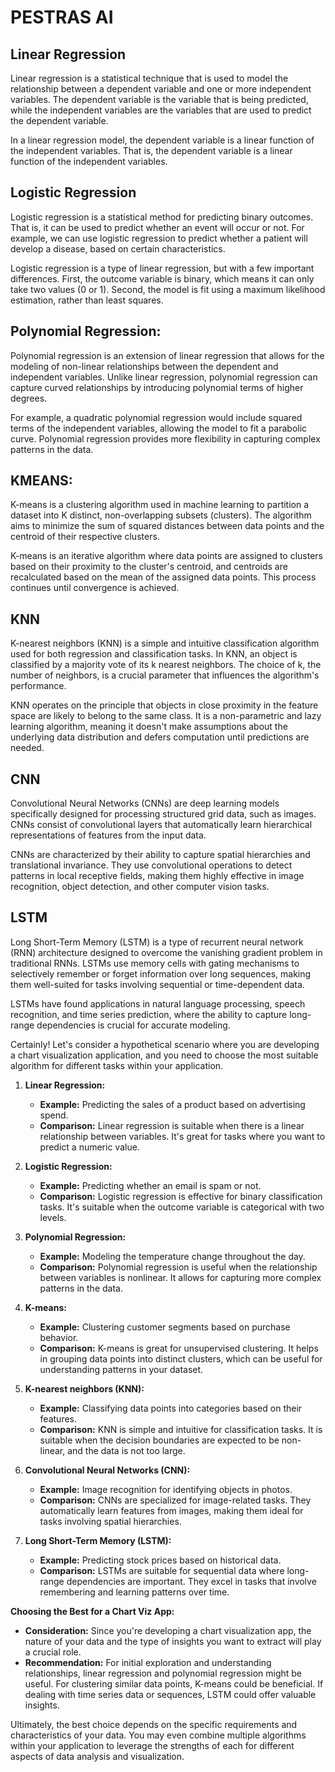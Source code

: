 # PESTRAS AI

## Linear Regression

Linear regression is a statistical technique that is used to model the relationship between a dependent variable and one or more independent variables. The dependent variable is the variable that is being predicted, while the independent variables are the variables that are used to predict the dependent variable.

In a linear regression model, the dependent variable is a linear function of the independent variables. That is, the dependent variable is a linear function of the independent variables.

## Logistic Regression

Logistic regression is a statistical method for predicting binary outcomes. That is, it can be used to predict whether an event will occur or not. For example, we can use logistic regression to predict whether a patient will develop a disease, based on certain characteristics.

Logistic regression is a type of linear regression, but with a few important differences. First, the outcome variable is binary, which means it can only take two values (0 or 1). Second, the model is fit using a maximum likelihood estimation, rather than least squares.

## Polynomial Regression:

Polynomial regression is an extension of linear regression that allows for the modeling of non-linear relationships between the dependent and independent variables. Unlike linear regression, polynomial regression can capture curved relationships by introducing polynomial terms of higher degrees.

For example, a quadratic polynomial regression would include squared terms of the independent variables, allowing the model to fit a parabolic curve. Polynomial regression provides more flexibility in capturing complex patterns in the data.

## KMEANS:

K-means is a clustering algorithm used in machine learning to partition a dataset into K distinct, non-overlapping subsets (clusters). The algorithm aims to minimize the sum of squared distances between data points and the centroid of their respective clusters.

K-means is an iterative algorithm where data points are assigned to clusters based on their proximity to the cluster's centroid, and centroids are recalculated based on the mean of the assigned data points. This process continues until convergence is achieved.

## KNN

K-nearest neighbors (KNN) is a simple and intuitive classification algorithm used for both regression and classification tasks. In KNN, an object is classified by a majority vote of its k nearest neighbors. The choice of k, the number of neighbors, is a crucial parameter that influences the algorithm's performance.

KNN operates on the principle that objects in close proximity in the feature space are likely to belong to the same class. It is a non-parametric and lazy learning algorithm, meaning it doesn't make assumptions about the underlying data distribution and defers computation until predictions are needed.

## CNN

Convolutional Neural Networks (CNNs) are deep learning models specifically designed for processing structured grid data, such as images. CNNs consist of convolutional layers that automatically learn hierarchical representations of features from the input data.

CNNs are characterized by their ability to capture spatial hierarchies and translational invariance. They use convolutional operations to detect patterns in local receptive fields, making them highly effective in image recognition, object detection, and other computer vision tasks.

## LSTM

Long Short-Term Memory (LSTM) is a type of recurrent neural network (RNN) architecture designed to overcome the vanishing gradient problem in traditional RNNs. LSTMs use memory cells with gating mechanisms to selectively remember or forget information over long sequences, making them well-suited for tasks involving sequential or time-dependent data.

LSTMs have found applications in natural language processing, speech recognition, and time series prediction, where the ability to capture long-range dependencies is crucial for accurate modeling.

Certainly! Let's consider a hypothetical scenario where you are developing a chart visualization application, and you need to choose the most suitable algorithm for different tasks within your application.

1. **Linear Regression:**

   - **Example:** Predicting the sales of a product based on advertising spend.
   - **Comparison:** Linear regression is suitable when there is a linear relationship between variables. It's great for tasks where you want to predict a numeric value.

2. **Logistic Regression:**

   - **Example:** Predicting whether an email is spam or not.
   - **Comparison:** Logistic regression is effective for binary classification tasks. It's suitable when the outcome variable is categorical with two levels.

3. **Polynomial Regression:**

   - **Example:** Modeling the temperature change throughout the day.
   - **Comparison:** Polynomial regression is useful when the relationship between variables is nonlinear. It allows for capturing more complex patterns in the data.

4. **K-means:**

   - **Example:** Clustering customer segments based on purchase behavior.
   - **Comparison:** K-means is great for unsupervised clustering. It helps in grouping data points into distinct clusters, which can be useful for understanding patterns in your dataset.

5. **K-nearest neighbors (KNN):**

   - **Example:** Classifying data points into categories based on their features.
   - **Comparison:** KNN is simple and intuitive for classification tasks. It is suitable when the decision boundaries are expected to be non-linear, and the data is not too large.

6. **Convolutional Neural Networks (CNN):**

   - **Example:** Image recognition for identifying objects in photos.
   - **Comparison:** CNNs are specialized for image-related tasks. They automatically learn features from images, making them ideal for tasks involving spatial hierarchies.

7. **Long Short-Term Memory (LSTM):**
   - **Example:** Predicting stock prices based on historical data.
   - **Comparison:** LSTMs are suitable for sequential data where long-range dependencies are important. They excel in tasks that involve remembering and learning patterns over time.

**Choosing the Best for a Chart Viz App:**

- **Consideration:** Since you're developing a chart visualization app, the nature of your data and the type of insights you want to extract will play a crucial role.
- **Recommendation:** For initial exploration and understanding relationships, linear regression and polynomial regression might be useful. For clustering similar data points, K-means could be beneficial. If dealing with time series data or sequences, LSTM could offer valuable insights.

Ultimately, the best choice depends on the specific requirements and characteristics of your data. You may even combine multiple algorithms within your application to leverage the strengths of each for different aspects of data analysis and visualization.

